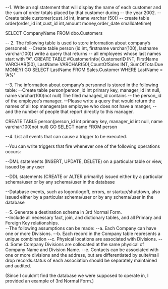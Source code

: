 --1.	Write an sql statement that will display the name of each customer and the sum of order totals placed by that customer during 
-- the year 2002.
-- Create table customer(cust_id int,  iname varchar (50)) 
-- create table order(order_id int,cust_id int,amount money,order_date smalldatetime)

SELECT CompanyName FROM dbo.Customers

-- 2.  The following table is used to store information about company’s personnel:
--Create table person (id int, firstname varchar(100), lastname varchar(100)) write a query that returns 
-- all employees whose last names  start with “A”.
CREATE TABLE #CustomerInfo( CustomerID INT, FirstName VARCHAR(50),
LastName VARCHAR(50),CountOfSales INT, SumOfTotalDue MONEY)
GO
SELECT LastName FROM Sales.Customer 
WHERE LastName = 'A%'

--3.  The information about company’s personnel is stored in the following table:
--Create table person(person_id int primary key, manager_id int null, name varchar(100)not null) The filed managed_id contains 
-- the person_id of the employee’s manager.
--Please write a query that would return the names of all top managers(an employee who does not have  a manger, 
--and the number of people that report directly to this manager.

CREATE TABLE person(person_id int primary key, manager_id int null, name varchar(100)not null)
GO
SELECT name FROM person


--4.  List all events that can cause a trigger to be executed.

--You can write triggers that fire whenever one of the following operations occurs:

--DML statements (INSERT, UPDATE, DELETE) on a particular table or view, issued by any user

--DDL statements (CREATE or ALTER primarily) issued either by a particular schema/user or by any schema/user in the database

--Database events, such as logon/logoff, errors, or startup/shutdown, also issued either by a particular schema/user or by any schema/user in the database

--5. Generate a destination schema in 3rd Normal Form.  
--Include all necessary fact, join, and dictionary tables, and all Primary and Foreign Key relationships.  
--The following assumptions can be made:
--a. Each Company can have one or more Divisions.
--b. Each record in the Company table represents a unique combination 
--c. Physical locations are associated with Divisions.
--d. Some Company Divisions are collocated at the same physical of Company Name and Division Name.
--e. Contacts can be associated with one or more divisions and the address, but are differentiated by suite/mail drop records.status of each association should be separately maintained and audited.

(Since I couldn’t find the database we were supposed to operate in, I provided an example of 3rd Normal Form.)
